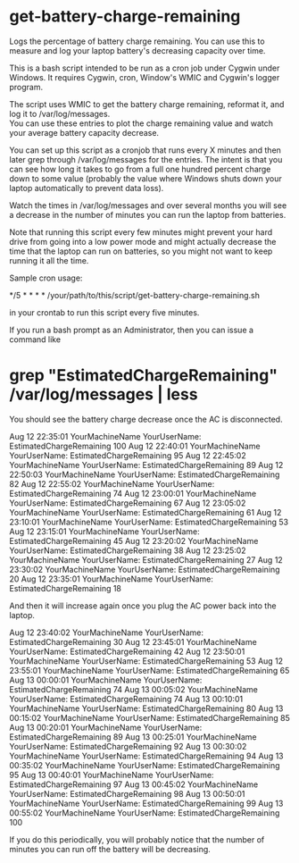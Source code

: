 # get-battery-charge-remaining
Logs the percentage of battery charge remaining.  You can use this to measure and log your laptop battery's decreasing 
capacity over time.

This is a bash script intended to be run as a cron job under Cygwin under Windows. It requires Cygwin, cron,
Window's WMIC and Cygwin's logger program.

The script uses WMIC to get the battery charge remaining, reformat it, and log it to /var/log/messages.  
You can use these entries to plot the charge remaining value and watch your average battery capacity decrease.  

You can set up this script as a cronjob that runs every X minutes and then later grep through /var/log/messages
for the entries. The intent is that you can see how long it takes to go from a full one hundred percent charge
down to some value (probably the value where Windows shuts down your laptop automatically to prevent data loss).

Watch the times in /var/log/messages and over several months you will see a decrease in the number of minutes you
can run the laptop from batteries.

Note that running this script every few minutes might prevent your hard drive from going into a low power mode 
and might actually decrease the time that the laptop can run on batteries, so you might not want to keep running
it all the time. 

Sample cron usage: 

*/5 * * * * /your/path/to/this/script/get-battery-charge-remaining.sh

in your crontab to run this script every five minutes. 

If you run a bash prompt as an Administrator, then you can issue a command like

# grep "EstimatedChargeRemaining" /var/log/messages | less

You should see the battery charge decrease once the AC is disconnected.

Aug 12 22:35:01 YourMachineName YourUserName: EstimatedChargeRemaining 100
Aug 12 22:40:01 YourMachineName YourUserName: EstimatedChargeRemaining 95
Aug 12 22:45:02 YourMachineName YourUserName: EstimatedChargeRemaining 89
Aug 12 22:50:03 YourMachineName YourUserName: EstimatedChargeRemaining 82
Aug 12 22:55:02 YourMachineName YourUserName: EstimatedChargeRemaining 74
Aug 12 23:00:01 YourMachineName YourUserName: EstimatedChargeRemaining 67
Aug 12 23:05:02 YourMachineName YourUserName: EstimatedChargeRemaining 61
Aug 12 23:10:01 YourMachineName YourUserName: EstimatedChargeRemaining 53
Aug 12 23:15:01 YourMachineName YourUserName: EstimatedChargeRemaining 45
Aug 12 23:20:02 YourMachineName YourUserName: EstimatedChargeRemaining 38
Aug 12 23:25:02 YourMachineName YourUserName: EstimatedChargeRemaining 27
Aug 12 23:30:02 YourMachineName YourUserName: EstimatedChargeRemaining 20
Aug 12 23:35:01 YourMachineName YourUserName: EstimatedChargeRemaining 18

And then it will increase again once you plug the AC power back into the laptop.

Aug 12 23:40:02 YourMachineName YourUserName: EstimatedChargeRemaining 30
Aug 12 23:45:01 YourMachineName YourUserName: EstimatedChargeRemaining 42
Aug 12 23:50:01 YourMachineName YourUserName: EstimatedChargeRemaining 53
Aug 12 23:55:01 YourMachineName YourUserName: EstimatedChargeRemaining 65
Aug 13 00:00:01 YourMachineName YourUserName: EstimatedChargeRemaining 74
Aug 13 00:05:02 YourMachineName YourUserName: EstimatedChargeRemaining 74
Aug 13 00:10:01 YourMachineName YourUserName: EstimatedChargeRemaining 80
Aug 13 00:15:02 YourMachineName YourUserName: EstimatedChargeRemaining 85
Aug 13 00:20:01 YourMachineName YourUserName: EstimatedChargeRemaining 89
Aug 13 00:25:01 YourMachineName YourUserName: EstimatedChargeRemaining 92
Aug 13 00:30:02 YourMachineName YourUserName: EstimatedChargeRemaining 94
Aug 13 00:35:02 YourMachineName YourUserName: EstimatedChargeRemaining 95
Aug 13 00:40:01 YourMachineName YourUserName: EstimatedChargeRemaining 97
Aug 13 00:45:02 YourMachineName YourUserName: EstimatedChargeRemaining 98
Aug 13 00:50:01 YourMachineName YourUserName: EstimatedChargeRemaining 99
Aug 13 00:55:02 YourMachineName YourUserName: EstimatedChargeRemaining 100

If you do this periodically, you will probably notice that the number of minutes you can run off the 
battery will be decreasing.

